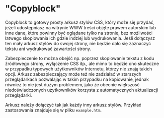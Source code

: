 # "Copyblock"

Copyblock to gotowy prosty arkusz stylów CSS, który może się przydać, jeżeli udostępniasz na witrynie WWW treści objęte prawem autorskim lub inne dane, które powinny być oglądane tylko na stronie, bez możliwości łatwego skopiowania ich gdzie indziej lub wydrukowania. Jeśli dołączysz ten mały arkusz stylów do swojej strony, nie będzie dało się zaznaczyć tekstu ani wydrukować zawartości strony.

Zabezpieczenie to można obejść np. poprzez skopiowanie tekstu z kodu źródłowego strony, wyłączenie CSS itp., ale mimo to będzie ono skuteczne w przypadku typowych użytkowników Internetu, którzy nie znają takich opcji. Arkusz zabezpieczający może też nie zadziałać w starszych przeglądarkach pozwalając w takim przypadku na kopiowanie, jednak również to nie jest dużym problemem, jako że obecnie większość niedoświadczonych użytkowników korzysta z automatycznych aktualizacji przeglądarki.

Arkusz należy dołączyć tak jak każdy inny arkusz stylów. Przykład zastosowania znajduje się w pliku `example.htm`.
